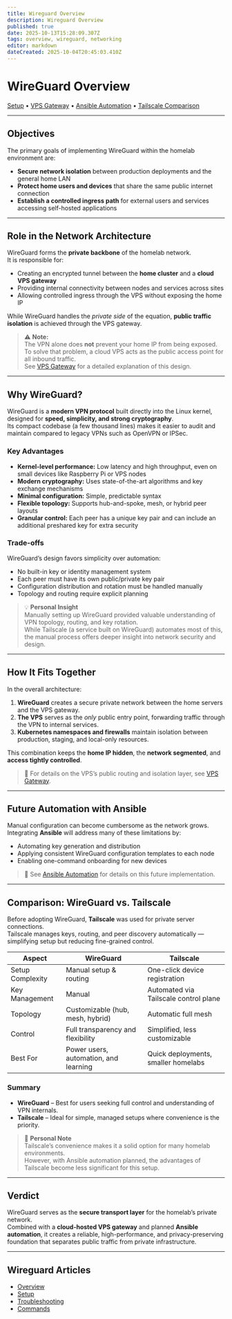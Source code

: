```yaml
---
title: Wireguard Overview
description: Wireguard Overview
published: true
date: 2025-10-13T15:28:09.307Z
tags: overview, wireguard, networking
editor: markdown
dateCreated: 2025-10-04T20:45:03.410Z
---
```


# WireGuard Overview

[Setup](./wireguard/setup) • [VPS Gateway](./vps) • [Ansible Automation](./ansible-automation.md) • [Tailscale Comparison](./tailscale-comparison.md)

---

## Objectives
The primary goals of implementing WireGuard within the homelab environment are:

- **Secure network isolation** between production deployments and the general home LAN  
- **Protect home users and devices** that share the same public internet connection  
- **Establish a controlled ingress path** for external users and services accessing self-hosted applications  

---

## Role in the Network Architecture

WireGuard forms the **private backbone** of the homelab network.  
It is responsible for:
- Creating an encrypted tunnel between the **home cluster** and a **cloud VPS gateway**
- Providing internal connectivity between nodes and services across sites
- Allowing controlled ingress through the VPS without exposing the home IP

While WireGuard handles the *private side* of the equation, **public traffic isolation** is achieved through the VPS gateway.  

> ⚠️ **Note:**  
> The VPN alone does **not** prevent your home IP from being exposed.  
> To solve that problem, a cloud VPS acts as the public access point for all inbound traffic.  
> See [VPS Gateway](./vps) for a detailed explanation of this design.

---

## Why WireGuard?

WireGuard is a **modern VPN protocol** built directly into the Linux kernel, designed for **speed, simplicity, and strong cryptography**.  
Its compact codebase (a few thousand lines) makes it easier to audit and maintain compared to legacy VPNs such as OpenVPN or IPSec.

### Key Advantages
- **Kernel-level performance:** Low latency and high throughput, even on small devices like Raspberry Pi or VPS nodes  
- **Modern cryptography:** Uses state-of-the-art algorithms and key exchange mechanisms  
- **Minimal configuration:** Simple, predictable syntax  
- **Flexible topology:** Supports hub-and-spoke, mesh, or hybrid peer layouts  
- **Granular control:** Each peer has a unique key pair and can include an additional preshared key for extra security  

### Trade-offs
WireGuard’s design favors simplicity over automation:
- No built-in key or identity management system  
- Each peer must have its own public/private key pair  
- Configuration distribution and rotation must be handled manually  
- Topology and routing require explicit planning  

> 💡 **Personal Insight**  
> Manually setting up WireGuard provided valuable understanding of VPN topology, routing, and key rotation.  
> While Tailscale (a service built on WireGuard) automates most of this, the manual process offers deeper insight into network security and design.

---

## How It Fits Together

In the overall architecture:

1. **WireGuard** creates a secure private network between the home servers and the VPS gateway.  
2. **The VPS** serves as the *only* public entry point, forwarding traffic through the VPN to internal services.  
3. **Kubernetes namespaces and firewalls** maintain isolation between production, staging, and local-only resources.  

This combination keeps the **home IP hidden**, the **network segmented**, and **access tightly controlled**.

> 🔗 For details on the VPS’s public routing and isolation layer, see [VPS Gateway](./vps).

---

## Future Automation with Ansible

Manual configuration can become cumbersome as the network grows.  
Integrating **Ansible** will address many of these limitations by:

- Automating key generation and distribution  
- Applying consistent WireGuard configuration templates to each node  
- Enabling one-command onboarding for new devices  

> 🔗 See [Ansible Automation](./ansible-automation.md) for details on this future implementation.

---

## Comparison: WireGuard vs. Tailscale

Before adopting WireGuard, **Tailscale** was used for private server connections.  
Tailscale manages keys, routing, and peer discovery automatically — simplifying setup but reducing fine-grained control.

| Aspect | WireGuard | Tailscale |
|--------|------------|-----------|
| Setup Complexity | Manual setup & routing | One-click device registration |
| Key Management | Manual | Automated via Tailscale control plane |
| Topology | Customizable (hub, mesh, hybrid) | Automatic full mesh |
| Control | Full transparency and flexibility | Simplified, less customizable |
| Best For | Power users, automation, and learning | Quick deployments, smaller homelabs |

### Summary
- **WireGuard** – Best for users seeking full control and understanding of VPN internals.  
- **Tailscale** – Ideal for simple, managed setups where convenience is the priority.  

> 💬 **Personal Note**  
> Tailscale’s convenience makes it a solid option for many homelab environments.  
> However, with Ansible automation planned, the advantages of Tailscale become less significant for this setup.

---

## Verdict

WireGuard serves as the **secure transport layer** for the homelab’s private network.  
Combined with a **cloud-hosted VPS gateway** and planned **Ansible automation**, it creates a reliable, high-performance, and privacy-preserving foundation that separates public traffic from private infrastructure.

---

## Wireguard Articles
* [Overview](/public/infrastructure/networking/wireguard)
* [Setup](/public/infrastructure/networking/wireguard/setup)
* [Troubleshooting](/public/infrastructure/networking/wireguard/troubleshooting)
* [Commands](/public/infrastructure/networking/wireguard/commands)
